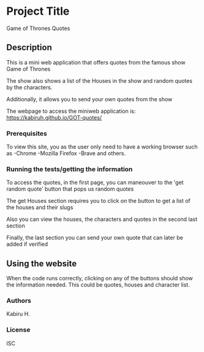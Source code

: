 # Project Title
Game of Thrones Quotes

## Description
This is a mini web application that offers quotes from the famous show Game of Thrones

The show also shows a list of the Houses in the show and random quotes by the characters. 

Additionally, it allows you to send your own quotes from the show

The webpage to access the miniweb application is:
        https://kabiruh.github.io/GOT-quotes/


### Prerequisites

To view this site, you as the user only need to have a working browser such as 
    -Chrome
    -Mozilla Firefox
    -Brave
and others. 


### Running the tests/getting the information

To access the quotes, in the first page, you can maneouver to the 'get random quote' button that pops us random quotes 

The get Houses section requires you to click on the button to get a list of the houses and their slugs

Also you can view the houses, the characters and quotes in the second last section

Finally, the last section you can send your own quote that can later be added if verified


## Using the website
When the code runs correctly, clicking on any of the buttons should show the information needed. This could be quotes, houses and character list.


### Authors
Kabiru H.

### License
ISC
